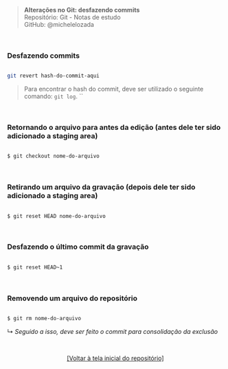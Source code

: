 > **Alterações no Git: desfazendo commits**  
> Repositório: Git - Notas de estudo  
> GitHub: @michelelozada
&nbsp;
     
&nbsp;  

### Desfazendo commits
````bash

git revert hash-do-commit-aqui
````

> Para encontrar o hash do commit, deve ser utilizado o seguinte comando: `git log`.
``

&nbsp;  

### Retornando o arquivo para antes da edição (antes dele ter sido adicionado a staging area)
```bash

$ git checkout nome-do-arquivo
```

&nbsp;

### Retirando um arquivo da gravação (depois dele ter sido adicionado a staging area) 
```bash

$ git reset HEAD nome-do-arquivo
```

&nbsp;

### Desfazendo o último commit da gravação   
```bash

$ git reset HEAD~1   
```

&nbsp;

### Removendo um arquivo do repositório  
```bash

$ git rm nome-do-arquivo
``` 
↳ *Seguido a isso, deve ser feito o commit para consolidação da exclusão*

&nbsp;

<div align="center">
<a href="https://github.com/michelelozada/Git-Study-Notes">[Voltar à tela inicial do repositório]</a>
</div>